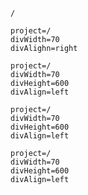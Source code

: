 
```ActivityHistory
/
```

```commits-recents
project=/
divWidth=70
divAlighn=right
```

```commits-type
project=/
divWidth=70
divHeight=600
divAlign=left
```

```commits-weekly
project=/
divWidth=70
divHeight=600
divAlign=left
```

```commits-daily
project=/
divWidth=70
divHeight=600
divAlign=left
```

